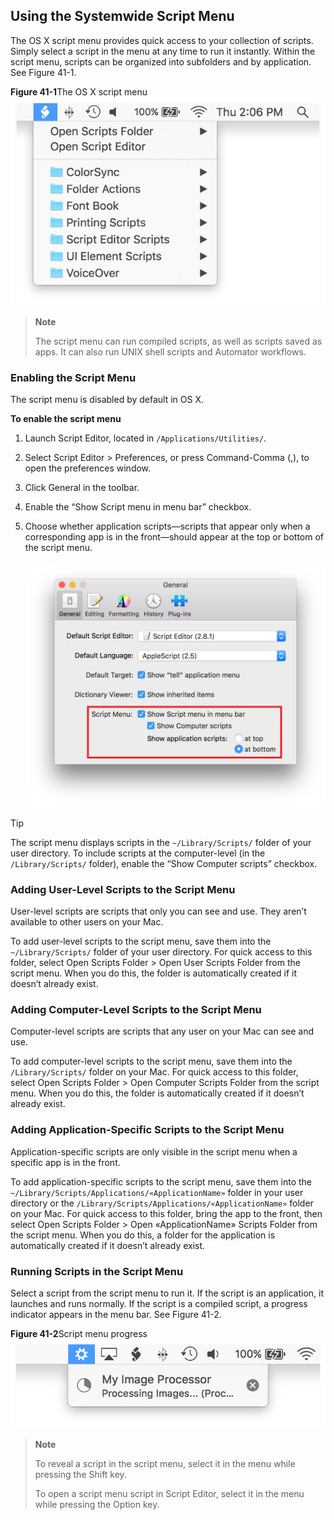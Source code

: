 ## Using the Systemwide Script Menu

The OS X script menu provides quick access to your collection of scripts. Simply select a script in the menu at any time to run it instantly. Within the script menu, scripts can be organized into subfolders and by application. See Figure 41-1.

**Figure 41-1**The OS X script menu
![image: ../Art/scriptmenu_2x.png](Art/scriptmenu_2x.png)
> **Note**
>
>
> The script menu can run compiled scripts, as well as scripts saved as apps. It can also run UNIX shell scripts and Automator workflows.

### Enabling the Script Menu

The script menu is disabled by default in OS X.

**To enable the script menu**

1. Launch Script Editor, located in `/Applications/Utilities/`.
2. Select Script Editor > Preferences, or press Command-Comma (,), to open the preferences window.
3. Click General in the toolbar.
4. Enable the “Show Script menu in menu bar” checkbox.
5. Choose whether application scripts—scripts that appear only when a corresponding app is in the front—should appear at the top or bottom of the script menu.

   ![image: ../Art/scripteditor_scriptmenu_preferences_2x.png](Art/scripteditor_scriptmenu_preferences_2x.png)

Tip

The script menu displays scripts in the `~/Library/Scripts/` folder of your user directory. To include scripts at the computer-level (in the `/Library/Scripts/` folder), enable the “Show Computer scripts” checkbox.

### Adding User-Level Scripts to the Script Menu

User-level scripts are scripts that only you can see and use. They aren’t available to other users on your Mac.

To add user-level scripts to the script menu, save them into the `~/Library/Scripts/` folder of your user directory. For quick access to this folder, select Open Scripts Folder > Open User Scripts Folder from the script menu. When you do this, the folder is automatically created if it doesn’t already exist.

### Adding Computer-Level Scripts to the Script Menu

Computer-level scripts are scripts that any user on your Mac can see and use.

To add computer-level scripts to the script menu, save them into the `/Library/Scripts/` folder on your Mac. For quick access to this folder, select Open Scripts Folder > Open Computer Scripts Folder from the script menu. When you do this, the folder is automatically created if it doesn’t already exist.

### Adding Application-Specific Scripts to the Script Menu

Application-specific scripts are only visible in the script menu when a specific app is in the front.

To add application-specific scripts to the script menu, save them into the `~/Library/Scripts/Applications/«ApplicationName»` folder in your user directory or the `/Library/Scripts/Applications/«ApplicationName»` folder on your Mac. For quick access to this folder, bring the app to the front, then select Open Scripts Folder > Open «ApplicationName» Scripts Folder from the script menu. When you do this, a folder for the application is automatically created if it doesn’t already exist.

### Running Scripts in the Script Menu

Select a script from the script menu to run it. If the script is an application, it launches and runs normally. If the script is a compiled script, a progress indicator appears in the menu bar. See Figure 41-2.

**Figure 41-2**Script menu progress
![image: ../Art/scriptmenu_progress_2x.png](Art/scriptmenu_progress_2x.png)
> **Note**
>
>
> To reveal a script in the script menu, select it in the menu while pressing the Shift key.
>
> To open a script menu script in Script Editor, select it in the menu while pressing the Option key.
